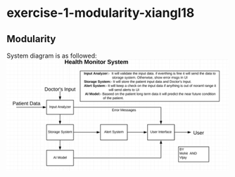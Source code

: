 # exercise-1-modularity-xiangl18
## Modularity

System diagram is as followed:  
![image](https://github.com/ec500-software-engineering/exercise-1-modularity-xiangl18/blob/master/Health_Monitor_system_diagram.png)
